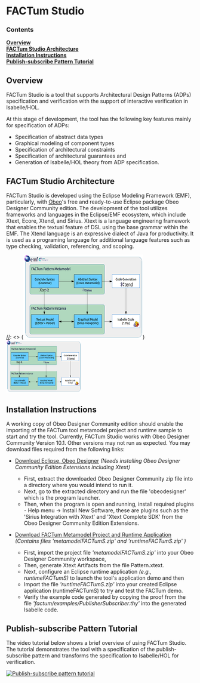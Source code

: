 # FACTum Studio
[//]: # (Architectural Design Constraints Specification and Verification)

### Contents
**[Overview](#overview)**<br>
**[FACTum Studio Architecture](#factum-studio-architecture)**<br>
**[Installation Instructions](#installation-instructions)**<br>
**[Publish-subscribe Pattern Tutorial](#publish-subscribe-pattern-tutorial)**<br>

## Overview

FACTum Studio is a tool that supports Architectural Design Patterns (ADPs) specification and verification with the support of interactive verification in Isabelle/HOL.

At this stage of development, the tool has the following key features mainly for specification of ADPs:
* Specification of abstract data types
* Graphical modeling of component types
* Specification of architectural constraints
* Specification of architectural guarantees and
* Generation of Isabelle/HOL theory from ADP specification.

## FACTum Studio Architecture
FACTum Studio is developed using the Eclipse Modeling Framework (EMF), particularly, with [Obeo](https://www.obeo.fr/en/)'s free and ready-to-use Eclipse package Obeo Designer Community edition.
The development of the tool utilizes frameworks and languages in the Eclipse/EMF ecosystem, which include Xtext, Ecore, Xtend, and Sirius.
Xtext is a language engineering framework that enables the textual feature of DSL using the base grammar within the EMF.
The Xtend language is an expressive dialect of Java for productivity.
It is used as a programing language for additional language features such as type checking, validation, referencing, and scoping.

[//]: <> (![FACTum Studio Architecture](/docs/factumArch.png))
<img src="/docs/factumArch.png" alt="FACTum Studio Architecture" width="200"/>


## Installation Instructions

A working copy of Obeo Designer Community edition should enable the importing of the FACTum tool metamodel project and runtime sample to start and try the tool. Currently, FACTum Studio works with Obeo Designer Community Version 10.1. Other versions may not run as expected. You may download files required from the following links:

* [Download Eclipse, Obeo Designer](https://www.obeodesigner.com/en/download) *(Needs installing Obeo Designer Community Edition Extensions including Xtext)*

  * First, extract the downloaded Obeo Designer Community zip file into a directory where you would intend to run it.
  * Next, go to the extracted directory and run the file 'obeodesigner' which is the program launcher.
  * Then, when the program is open and running, install required plugins - Help menu -> Install New Software, these are plugins such as the 'Sirius Integration with Xtext' and 'Xtext Complete SDK' from the Obeo Designer Community Edition Extensions.

* [Download FACTum Metamodel Project and Runtime Application](https://goo.gl/fgZN2Y) *(Contains files 'metamodelFACTumS.zip' and 'runtimeFACTumS.zip' )*
  * First, import the project file *'metamodelFACTumS.zip'* into your Obeo Designer Community workspace,
  * Then, generate Xtext Artifacts from the file Pattern.xtext.
  * Next, configure an Eclipse runtime application *(e.g., runtimeFACTumS)* to launch the tool's application demo and then
  * Import the file *'runtimeFACTumS.zip'* into your created Eclipse application (runtimeFACTumS) to try and test the FACTum demo.
  * Verify the example code generated by copying the proof from the file *'factum/examples/PublisherSubscriber.thy'* into the generated Isabelle code.

## Publish-subscribe Pattern Tutorial

The video tutorial below shows a brief overview of using FACTum Studio. The tutorial demonstrates the tool with a specification of the publish-subscribe pattern and transforms the specification to Isabelle/HOL for verification.

[![Publish-subscribe pattern tutorial](https://img.youtube.com/vi/Q_R17k1ebDY/mqdefault.jpg)](https://youtu.be/Q_R17k1ebDY)
